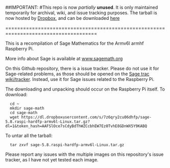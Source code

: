##IMPORTANT:
#This repo is now *partially* **unused**.
It is only maintained temporarily for archival, wiki, and  issue tracking purposes.
The tarball is now hosted by [Dropbox](dropbox.com),
and can be downloaded [here](https://dl.dropboxusercontent.com/s/7z6qry2cu06dhfp/sage-5.8.raspi-hardfp-armv6l-Linux.tar.gz?dl=1&token_hash=AAFSlOce7sCdyBdThWZCcbhEW7Ez0TvhE8GDnWX5Y9KABQ)

=====================================================================================

This is a recompilation of Sage Mathematics for the Armv6l armhf Raspberry Pi.

More info about Sage is available at www.sagemath.org

On this Github repository, there is a issue tracker.
Please do not use it for Sage-related problems, as those should be opened on the [Sage trac wiki/tracker](trac.sagemath.org).
Instead, use it for Sage issues related to the Raspberry Pi.

The downloading and unpacking should occur on the Raspberry Pi itself.
To download:

````
  cd ~
  mkdir sage-math
  cd sage-math
  wget https://dl.dropboxusercontent.com/s/7z6qry2cu06dhfp/sage-5.8.raspi-hardfp-armv6l-Linux.tar.gz?dl=1&token_hash=AAFSlOce7sCdyBdThWZCcbhEW7Ez0TvhE8GDnWX5Y9KABQ
````  

To untar all the tarball:

````
  tar zxvf sage-5.8.raspi-hardfp-armv6l-Linux.tar.gz
````

Please report any issues with the multiple images on this repository's issue tracker, as I have not yet tested each image.


